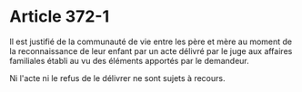 # Article 372-1

Il est justifié de la communauté de vie entre les père et mère au moment de la reconnaissance de leur enfant par un acte délivré par le juge aux affaires familiales établi au vu des éléments apportés par le demandeur.

Ni l'acte ni le refus de le délivrer ne sont sujets à recours.
